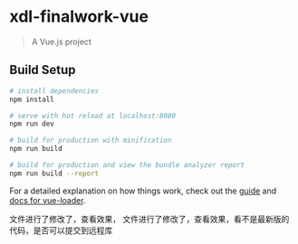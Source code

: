 # xdl-finalwork-vue

> A Vue.js project

## Build Setup

``` bash
# install dependencies
npm install

# serve with hot reload at localhost:8080
npm run dev

# build for production with minification
npm run build

# build for production and view the bundle analyzer report
npm run build --report
```

For a detailed explanation on how things work, check out the [guide](http://vuejs-templates.github.io/webpack/) and [docs for vue-loader](http://vuejs.github.io/vue-loader).

文件进行了修改了，查看效果，
文件进行了修改了，查看效果，看不是最新版的代码，是否可以提交到远程库
